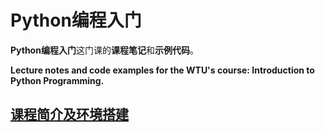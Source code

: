 # Python编程入门

**Python编程入门**这门课的**课程笔记**和**示例代码**。

**Lecture notes and code examples for the WTU's course: Introduction to Python Programming.**

## [课程简介及环境搭建](Lec01-课程简介及环境搭建.md)


